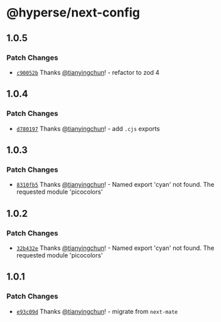 # @hyperse/next-config

## 1.0.5

### Patch Changes

- [`c90052b`](https://github.com/hyperse-io/next-config/commit/c90052b12794fe5f8a25ab28d919b089b3db4945) Thanks [@tianyingchun](https://github.com/tianyingchun)! - refactor to zod 4

## 1.0.4

### Patch Changes

- [`d780197`](https://github.com/hyperse-io/next-config/commit/d7801977b9b69bac0191f6d5d2de48de52a798de) Thanks [@tianyingchun](https://github.com/tianyingchun)! - add `.cjs` exports

## 1.0.3

### Patch Changes

- [`8310fb5`](https://github.com/hyperse-io/next-config/commit/8310fb545c5ee9e1b4c4a272f559595c8f92f7a7) Thanks [@tianyingchun](https://github.com/tianyingchun)! - Named export 'cyan' not found. The requested module 'picocolors'

## 1.0.2

### Patch Changes

- [`32b432e`](https://github.com/hyperse-io/next-config/commit/32b432e45211c6381ce5ef9861f4854d4fac3262) Thanks [@tianyingchun](https://github.com/tianyingchun)! - Named export 'cyan' not found. The requested module 'picocolors'

## 1.0.1

### Patch Changes

- [`e93c09d`](https://github.com/hyperse-io/next-config/commit/e93c09db37be6847becc6da96a0534b4e892ee5c) Thanks [@tianyingchun](https://github.com/tianyingchun)! - migrate from `next-mate`
